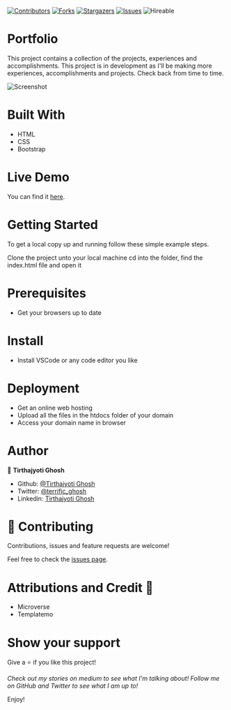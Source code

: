 <!--
*** Thanks for checking out this README Template. If you have a suggestion that would
*** make this better, please fork the repo and create a pull request or simply open
*** an issue with the tag "enhancement".
*** Thanks again! Now go create something AMAZING! :D
-->

<!-- PROJECT SHIELDS -->
<!--
*** I'm using markdown "reference style" links for readability.
*** Reference links are enclosed in brackets [ ] instead of parentheses ( ).
*** See the bottom of this document for the declaration of the reference variables
*** for contributors-url, forks-url, etc. This is an optional, concise syntax you may use.
*** https://www.markdownguide.org/basic-syntax/#reference-style-links
-->
[![Contributors][contributors-shield]][contributors-url]
[![Forks][forks-shield]][forks-url]
[![Stargazers][stars-shield]][stars-url]
[![Issues][issues-shield]][issues-url]
![Hireable](https://cdn.rawgit.com/hiendv/hireable/master/styles/default/yes.svg)

# Portfolio

This project contains a collection of the projects, experiences and accomplishments. This project is in development as I'll be making more experiences, accomplishments and projects. Check back from time to time.

![Screenshot](https://user-images.githubusercontent.com/57726348/90173756-8b60eb00-ddc2-11ea-998f-aa58dadeff55.png)

# Built With

- HTML
- CSS
- Bootstrap

# Live Demo

You can find it [here](https://ghosh.tech/).

# Getting Started

To get a local copy up and running follow these simple example steps.

Clone the project unto your local machine
cd into the folder, find the index.html file and open it

# Prerequisites

- Get your browsers up to date

# Install

- Install VSCode or any code editor you like

# Deployment

- Get an online web hosting
- Upload all the files in the htdocs folder of your domain
- Access your domain name in browser

# Author

👤 **Tirthajyoti Ghosh**

- Github: [@Tirthajyoti Ghosh](https://github.com/tirthajyoti-ghosh)
- Twitter: [@terrific_ghosh](https://twitter.com/terrific_ghosh)
- Linkedin: [Tirthajyoti Ghosh](https://www.linkedin.com/in/tirthajyoti-ghosh/)

# 🤝 Contributing

Contributions, issues and feature requests are welcome!

Feel free to check the [issues page](https://github.com/tirthajyoti-ghosh/Portfolio/issues).

# Attributions and Credit 🚀

- Microverse
- Templatemo

# Show your support

Give a ⭐️ if you like this project!

*Check out my stories on medium to see what I'm talking about! Follow me on GitHub and Twitter to see what I am up to!*

Enjoy!

<!-- MARKDOWN LINKS & IMAGES -->
<!-- https://www.markdownguide.org/basic-syntax/#reference-style-links -->
[contributors-shield]: https://img.shields.io/github/contributors/tirthajyoti-ghosh/Portfolio.svg?style=flat-square
[contributors-url]: https://github.com/tirthajyoti-ghosh/Portfolio/graphs/contributors
[forks-shield]: https://img.shields.io/github/forks/tirthajyoti-ghosh/Portfolio.svg?style=flat-square
[forks-url]: https://github.com/tirthajyoti-ghosh/Portfolio/network/members
[stars-shield]: https://img.shields.io/github/stars/tirthajyoti-ghosh/Portfolio.svg?style=flat-square
[stars-url]: https://github.com/tirthajyoti-ghosh/Portfolio/stargazers
[issues-shield]: https://img.shields.io/github/issues/tirthajyoti-ghosh/Portfolio.svg?style=flat-square
[issues-url]: https://github.com/tirthajyoti-ghosh/Portfolio/issues

